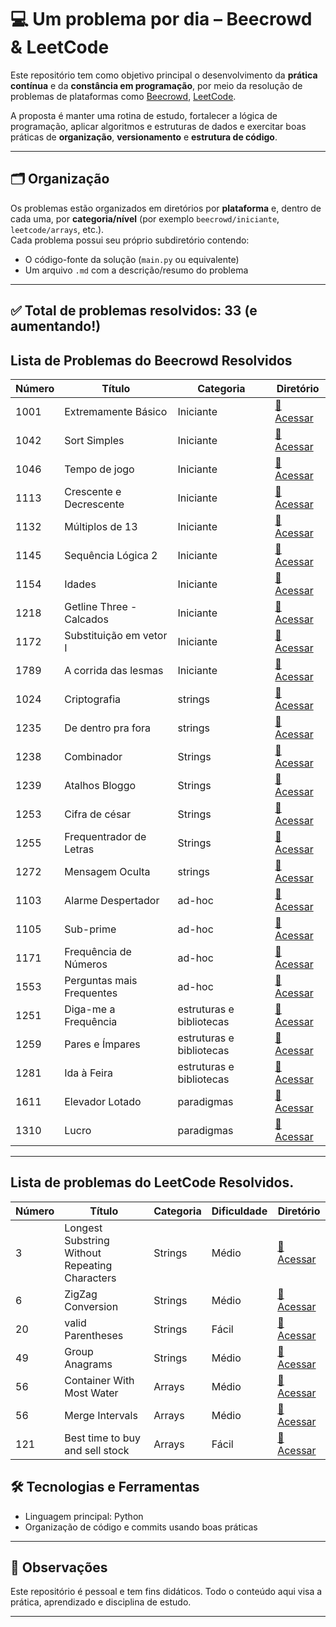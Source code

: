 # 💻 Um problema por dia – Beecrowd & LeetCode

Este repositório tem como objetivo principal o desenvolvimento da **prática contínua** e da **constância em programação**, por meio da resolução de problemas de plataformas como [Beecrowd](https://www.beecrowd.com.br/), [LeetCode](https://leetcode.com/).

A proposta é manter uma rotina de estudo, fortalecer a lógica de programação, aplicar algoritmos e estruturas de dados e exercitar boas práticas de **organização**, **versionamento** e **estrutura de código**.

---

## 🗂️ Organização

Os problemas estão organizados em diretórios por **plataforma** e, dentro de cada uma, por **categoria/nível** (por exemplo `beecrowd/iniciante`, `leetcode/arrays`, etc.).  
Cada problema possui seu próprio subdiretório contendo:

- O código-fonte da solução (`main.py` ou equivalente)
- Um arquivo `.md` com a descrição/resumo do problema

---

## ✅ Total de problemas resolvidos: **33** (e aumentando!)

## Lista de Problemas do Beecrowd Resolvidos

| Número | Título                    | Categoria                | Diretório                                           |
| ------ | ------------------------- | ------------------------ | --------------------------------------------------- |
| 1001   | Extremamente Básico       | Iniciante                | [🔗 Acessar](beecrowd/iniciantes/1001/)             |
| 1042   | Sort Simples              | Iniciante                | [🔗 Acessar](beecrowd/iniciantes/1042/)             |
| 1046   | Tempo de jogo             | Iniciante                | [🔗 Acessar](beecrowd/iniciantes/1046/)             |
| 1113   | Crescente e Decrescente   | Iniciante                | [🔗 Acessar](beecrowd/iniciantes/1113/)             |
| 1132   | Múltiplos de 13           | Iniciante                | [🔗 Acessar](beecrowd/iniciantes/1132/)             |
| 1145   | Sequência Lógica 2        | Iniciante                | [🔗 Acessar](beecrowd/iniciantes/1145/)             |
| 1154   | Idades                    | Iniciante                | [🔗 Acessar](beecrowd/iniciantes/1154/)             |
| 1218   | Getline Three - Calcados  | Iniciante                | [🔗 Acessar](beecrowd/iniciantes/1218/)             |
| 1172   | Substituição em vetor I   | Iniciante                | [🔗 Acessar](beecrowd/iniciantes/1172/)             |
| 1789   | A corrida das lesmas      | Iniciante                | [🔗 Acessar](beecrowd/iniciantes/1789/)             |
| 1024   | Criptografia              | strings                  | [🔗 Acessar](beecrowd/strings/1024/)                |
| 1235   | De dentro pra fora        | strings                  | [🔗 Acessar](beecrowd/strings/1235/)                |
| 1238   | Combinador                | Strings                  | [🔗 Acessar](beecrowd/strings/1238/)                |
| 1239   | Atalhos Bloggo            | Strings                  | [🔗 Acessar](beecrowd/strings/1239/)                |
| 1253   | Cifra de césar            | Strings                  | [🔗 Acessar](beecrowd/strings/1253/)                |
| 1255   | Frequentrador de Letras   | Strings                  | [🔗 Acessar](beecrowd/strings/1255/)                |
| 1272   | Mensagem Oculta           | strings                  | [🔗 Acessar](beecrowd/strings/1272/)                |
| 1103   | Alarme Despertador        | ad-hoc                   | [🔗 Acessar](beecrowd/ad-hoc/1103/)                 |
| 1105   | Sub-prime                 | ad-hoc                   | [🔗 Acessar](beecrowd/ad-hoc/1105/)                 |
| 1171   | Frequência de Números     | ad-hoc                   | [🔗 Acessar](beecrowd/ad-hoc/1171/)                 |
| 1553   | Perguntas mais Frequentes | ad-hoc                   | [🔗 Acessar](beecrowd/ad-hoc/1553/)                 |
| 1251   | Diga-me a Frequência      | estruturas e bibliotecas | [🔗 Acessar](beecrowd/estruturas-bibliotecas/1251/) |
| 1259   | Pares e Ímpares           | estruturas e bibliotecas | [🔗 Acessar](beecrowd/estruturas-bibliotecas/1259/) |
| 1281   | Ida à Feira               | estruturas e bibliotecas | [🔗 Acessar](beecrowd/estruturas-bibliotecas/1281/) |
| 1611   | Elevador Lotado           | paradigmas               | [🔗 Acessar](beecrowd/paradigmas/1611/)             |
| 1310   | Lucro                     | paradigmas               | [🔗 Acessar](beecrowd/paradigmas/1310/)             |

---

## Lista de problemas do LeetCode Resolvidos.

| Número | Título                                         | Categoria | Dificuldade | Diretório                          |
| ------ | ---------------------------------------------- | --------- | ----------- | ---------------------------------- |
| 3      | Longest Substring Without Repeating Characters | Strings   | Médio       | [🔗 Acessar](leetcode/strings/3/)  |
| 6      | ZigZag Conversion                              | Strings   | Médio       | [🔗 Acessar](leetcode/strings/6/)  |
| 20     | valid Parentheses                              | Strings   | Fácil       | [🔗 Acessar](leetcode/strings/20/) |
| 49     | Group Anagrams                                 | Strings   | Médio       | [🔗 Acessar](leetcode/strings/49/) |
| 56     | Container With Most Water                      | Arrays    | Médio       | [🔗 Acessar](leetcode/arrays/11/)  |
| 56     | Merge Intervals                                | Arrays    | Médio       | [🔗 Acessar](leetcode/arrays/56/)  |
| 121    | Best time to buy and sell stock                | Arrays    | Fácil       | [🔗 Acessar](leetcode/arrays/121/) |

## 🛠️ Tecnologias e Ferramentas

- Linguagem principal: Python
- Organização de código e commits usando boas práticas

---

## 📌 Observações

Este repositório é pessoal e tem fins didáticos. Todo o conteúdo aqui visa a prática, aprendizado e disciplina de estudo.

---
